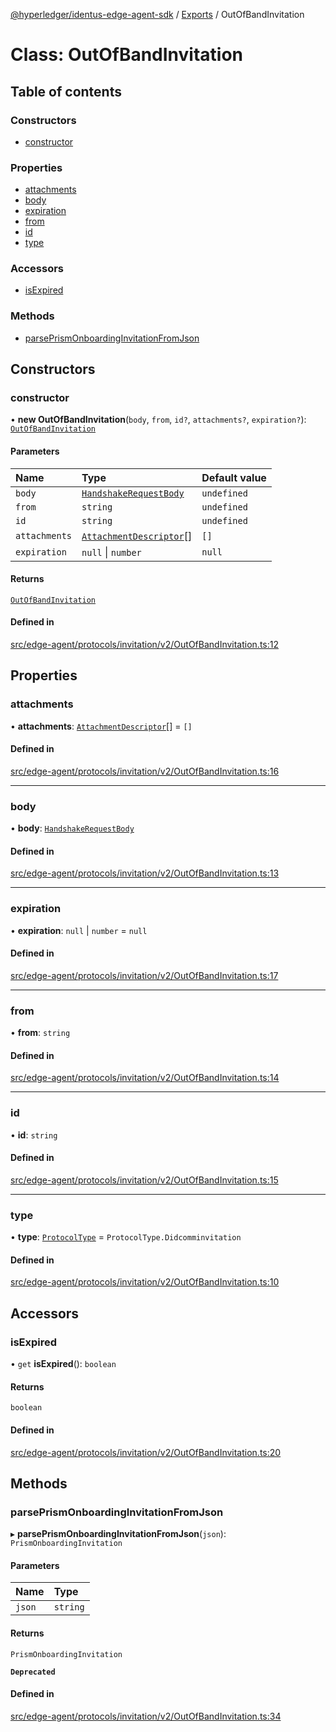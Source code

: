 [@hyperledger/identus-edge-agent-sdk](../README.md) / [Exports](../modules.md) / OutOfBandInvitation

# Class: OutOfBandInvitation

## Table of contents

### Constructors

- [constructor](OutOfBandInvitation.md#constructor)

### Properties

- [attachments](OutOfBandInvitation.md#attachments)
- [body](OutOfBandInvitation.md#body)
- [expiration](OutOfBandInvitation.md#expiration)
- [from](OutOfBandInvitation.md#from)
- [id](OutOfBandInvitation.md#id)
- [type](OutOfBandInvitation.md#type)

### Accessors

- [isExpired](OutOfBandInvitation.md#isexpired)

### Methods

- [parsePrismOnboardingInvitationFromJson](OutOfBandInvitation.md#parseprismonboardinginvitationfromjson)

## Constructors

### constructor

• **new OutOfBandInvitation**(`body`, `from`, `id?`, `attachments?`, `expiration?`): [`OutOfBandInvitation`](OutOfBandInvitation.md)

#### Parameters

| Name | Type | Default value |
| :------ | :------ | :------ |
| `body` | [`HandshakeRequestBody`](../interfaces/HandshakeRequestBody.md) | `undefined` |
| `from` | `string` | `undefined` |
| `id` | `string` | `undefined` |
| `attachments` | [`AttachmentDescriptor`](Domain.AttachmentDescriptor.md)[] | `[]` |
| `expiration` | ``null`` \| `number` | `null` |

#### Returns

[`OutOfBandInvitation`](OutOfBandInvitation.md)

#### Defined in

[src/edge-agent/protocols/invitation/v2/OutOfBandInvitation.ts:12](https://github.com/hyperledger/identus-edge-agent-sdk-ts/blob/b1a74ed6fd4a9050ce3bb69d50435414a88a059a/src/edge-agent/protocols/invitation/v2/OutOfBandInvitation.ts#L12)

## Properties

### attachments

• **attachments**: [`AttachmentDescriptor`](Domain.AttachmentDescriptor.md)[] = `[]`

#### Defined in

[src/edge-agent/protocols/invitation/v2/OutOfBandInvitation.ts:16](https://github.com/hyperledger/identus-edge-agent-sdk-ts/blob/b1a74ed6fd4a9050ce3bb69d50435414a88a059a/src/edge-agent/protocols/invitation/v2/OutOfBandInvitation.ts#L16)

___

### body

• **body**: [`HandshakeRequestBody`](../interfaces/HandshakeRequestBody.md)

#### Defined in

[src/edge-agent/protocols/invitation/v2/OutOfBandInvitation.ts:13](https://github.com/hyperledger/identus-edge-agent-sdk-ts/blob/b1a74ed6fd4a9050ce3bb69d50435414a88a059a/src/edge-agent/protocols/invitation/v2/OutOfBandInvitation.ts#L13)

___

### expiration

• **expiration**: ``null`` \| `number` = `null`

#### Defined in

[src/edge-agent/protocols/invitation/v2/OutOfBandInvitation.ts:17](https://github.com/hyperledger/identus-edge-agent-sdk-ts/blob/b1a74ed6fd4a9050ce3bb69d50435414a88a059a/src/edge-agent/protocols/invitation/v2/OutOfBandInvitation.ts#L17)

___

### from

• **from**: `string`

#### Defined in

[src/edge-agent/protocols/invitation/v2/OutOfBandInvitation.ts:14](https://github.com/hyperledger/identus-edge-agent-sdk-ts/blob/b1a74ed6fd4a9050ce3bb69d50435414a88a059a/src/edge-agent/protocols/invitation/v2/OutOfBandInvitation.ts#L14)

___

### id

• **id**: `string`

#### Defined in

[src/edge-agent/protocols/invitation/v2/OutOfBandInvitation.ts:15](https://github.com/hyperledger/identus-edge-agent-sdk-ts/blob/b1a74ed6fd4a9050ce3bb69d50435414a88a059a/src/edge-agent/protocols/invitation/v2/OutOfBandInvitation.ts#L15)

___

### type

• **type**: [`ProtocolType`](../enums/ProtocolType.md) = `ProtocolType.Didcomminvitation`

#### Defined in

[src/edge-agent/protocols/invitation/v2/OutOfBandInvitation.ts:10](https://github.com/hyperledger/identus-edge-agent-sdk-ts/blob/b1a74ed6fd4a9050ce3bb69d50435414a88a059a/src/edge-agent/protocols/invitation/v2/OutOfBandInvitation.ts#L10)

## Accessors

### isExpired

• `get` **isExpired**(): `boolean`

#### Returns

`boolean`

#### Defined in

[src/edge-agent/protocols/invitation/v2/OutOfBandInvitation.ts:20](https://github.com/hyperledger/identus-edge-agent-sdk-ts/blob/b1a74ed6fd4a9050ce3bb69d50435414a88a059a/src/edge-agent/protocols/invitation/v2/OutOfBandInvitation.ts#L20)

## Methods

### parsePrismOnboardingInvitationFromJson

▸ **parsePrismOnboardingInvitationFromJson**(`json`): `PrismOnboardingInvitation`

#### Parameters

| Name | Type |
| :------ | :------ |
| `json` | `string` |

#### Returns

`PrismOnboardingInvitation`

**`Deprecated`**

#### Defined in

[src/edge-agent/protocols/invitation/v2/OutOfBandInvitation.ts:34](https://github.com/hyperledger/identus-edge-agent-sdk-ts/blob/b1a74ed6fd4a9050ce3bb69d50435414a88a059a/src/edge-agent/protocols/invitation/v2/OutOfBandInvitation.ts#L34)

